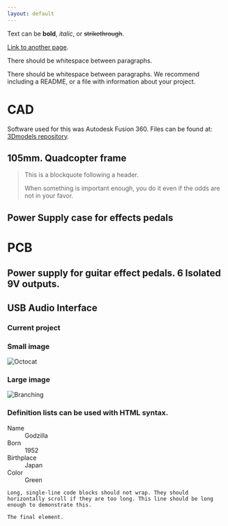 ```yaml
---
layout: default
---
```


Text can be **bold**, _italic_, or ~~strikethrough~~.

[Link to another page](./another-page.html).

There should be whitespace between paragraphs.

There should be whitespace between paragraphs. We recommend including a README, or a file with information about your project.

# CAD

Software used for this was Autodesk Fusion 360.
Files can be found at: [3Dmodels repository](https://github.com/mffellay/3Dmodels).

## 105mm. Quadcopter frame

> This is a blockquote following a header.
>
> When something is important enough, you do it even if the odds are not in your favor.

## Power Supply case for effects pedals





# PCB

## Power supply for guitar effect pedals. 6 Isolated 9V outputs.

## USB Audio Interface
### Current project

### Small image

![Octocat](https://github.githubassets.com/images/icons/emoji/octocat.png)

### Large image

![Branching](https://guides.github.com/activities/hello-world/branching.png)


### Definition lists can be used with HTML syntax.

<dl>
<dt>Name</dt>
<dd>Godzilla</dd>
<dt>Born</dt>
<dd>1952</dd>
<dt>Birthplace</dt>
<dd>Japan</dd>
<dt>Color</dt>
<dd>Green</dd>
</dl>

```
Long, single-line code blocks should not wrap. They should horizontally scroll if they are too long. This line should be long enough to demonstrate this.
```

```
The final element.
```
